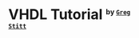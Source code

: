 # VHDL Tutorial <sup style="font-size: 0.5em">by <a href="//www.gstitt.ece.ufl.edu/" target="_blank"><code>Greg Stitt</code></a></sup>

<!--@include: README.md-->